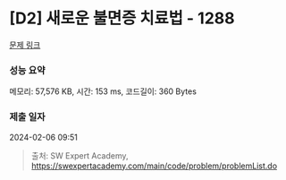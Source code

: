 # [D2] 새로운 불면증 치료법 - 1288 

[문제 링크](https://swexpertacademy.com/main/code/problem/problemDetail.do?contestProbId=AV18_yw6I9MCFAZN) 

### 성능 요약

메모리: 57,576 KB, 시간: 153 ms, 코드길이: 360 Bytes

### 제출 일자

2024-02-06 09:51



> 출처: SW Expert Academy, https://swexpertacademy.com/main/code/problem/problemList.do